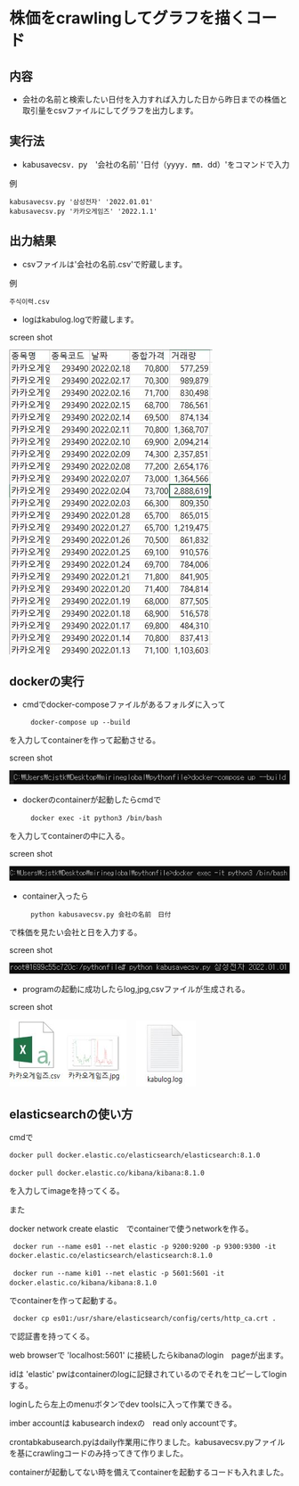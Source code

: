 株価をcrawlingしてグラフを描くコード
===========


## 内容
* 会社の名前と検索したい日付を入力すれば入力した日から昨日までの株価と取引量をcsvファイルにしてグラフを出力します。

## 実行法
* kabusavecsv．py　'会社の名前' '日付（yyyy．㎜．dd）'をコマンドで入力

例

    kabusavecsv.py '삼성전자' '2022.01.01'
    kabusavecsv.py '카카오게임즈' '2022.1.1'

## 出力結果
* csvファイルは'会社の名前.csv'で貯蔵します。

例

    주식이력.csv

* logはkabulog.logで貯蔵します。

screen shot

![csv](https://github.com/SangWooChun714/mirineglobal/blob/master/pythonfile/csvfile.JPG)


## dockerの実行
* cmdでdocker-composeファイルがあるフォルダに入って　

        docker-compose up --build 

を入力してcontainerを作って起動させる。

screen shot

![docker-compose up](https://github.com/SangWooChun714/mirineglobal/blob/master/docker.JPG)

* dockerのcontainerが起動したらcmdで　

        docker exec -it python3 /bin/bash　

を入力してcontainerの中に入る。

screen shot

![docker bash](https://github.com/SangWooChun714/mirineglobal/blob/master/dockerbash.JPG)

* container入ったら　

        python kabusavecsv.py 会社の名前　日付

で株価を見たい会社と日を入力する。

screen shot

![start program in container](https://github.com/SangWooChun714/mirineglobal/blob/master/container.JPG)

* programの起動に成功したらlog,jpg,csvファイルが生成される。

screen shot

![file created1](https://github.com/SangWooChun714/mirineglobal/blob/master/create_file.JPG)　
![file created2](https://github.com/SangWooChun714/mirineglobal/blob/master/log.JPG)

## elasticsearchの使い方
cmdで

    docker pull docker.elastic.co/elasticsearch/elasticsearch:8.1.0

    docker pull docker.elastic.co/kibana/kibana:8.1.0

を入力してimageを持ってくる。

また

docker network create elastic　でcontainerで使うnetworkを作る。

     docker run --name es01 --net elastic -p 9200:9200 -p 9300:9300 -it docker.elastic.co/elasticsearch/elasticsearch:8.1.0

     docker run --name ki01 --net elastic -p 5601:5601 -it docker.elastic.co/kibana/kibana:8.1.0　

でcontainerを作って起動する。

     docker cp es01:/usr/share/elasticsearch/config/certs/http_ca.crt . 

で認証書を持ってくる。

web browserで 'localhost:5601' に接続したらkibanaのlogin　pageが出ます。

idは 'elastic' pwはcontainerのlogに記録されているのでそれをコピーしてloginする。

loginしたら左上のmenuボタンでdev toolsに入って作業できる。

imber accountは kabusearch indexの　read only accountです。

crontabkabusearch.pyはdaily作業用に作りました。kabusavecsv.pyファイルを基にcrawlingコードのみ持ってきて作りました。

containerが起動してない時を備えてcontainerを起動するコードも入れました。



